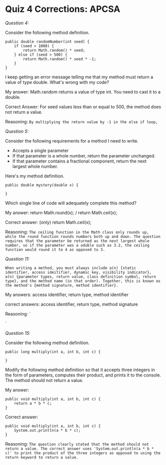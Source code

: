 # Quiz 4 Corrections: APCSA

*Question 4:*

Consider the following method definition.

```
public double randomNumber(int seed) {
    if (seed > 1000) {
        return Math.random() * seed;
    } else if (seed > 500) { 
        return Math.random() * seed * -1;
    }
}
```
I keep getting an error message telling me that my method must return a value of type double. What's wrong with my code?

My answer:  Math.random returns a value of type int. You need to cast it to a double. 

Correct Answer: For seed values less than or equal to 500, the method does not return a value.


Reasoning: 
`
By multiplying the return value by -1 in the else if loop, 
`


*Question 5:*

Consider the following requirements for a method I need to write.

- Accepts a single parameter
- If that parameter is a whole number, return the parameter unchanged.
- If that parameter contains a fractional component, return the next largest whole number.

Here's my method definition.
```
public double mystery(double x) {

}
```
Which single line of code will adequately complete this method?

My answer: return Math.round(x); / return Math.ceil(x);

Correct answer: (only) return Math.ceil(x);

Reasoning: 
`
The ceiling function in the Math class only rounds up, while the round function rounds numbers both up and down. The question requires that the parameter be returned as the next largest whole number, so if the parameter was a oduble such as 3.2, the ceiling function would round it to 4 as opposed to 3.
`


*Question 11:* 

``
When writing a method, you must always include a(n) {static identifier, access ideitifier, dynamic key, visibility indicator}, a(n) {parameter types, return value, class definition symbol, return type}, and the method name (in that order). Together, this is known as the method's {method signature, method identifier}.
``

My answers: access identifier, return type, method identifier

correct answers: access identifier, return type, method signature

Reasoning: 
`

`

*Question 15:*

Consider the following method definition.

```
public long multiply(int a, int b, int c) {

}
```

Modify the following method definition so that it accepts three integers in the form of parameters, computes their product, and prints it to the console. The method should not return a value.

My answer: 
```
public void multiply(int a, int b, int c) {
    return a * b * c;
}
```

Correct answer: 
```
public void multiply(int a, int b, int c) {
    System.out.println(a * b * c);
}
```

Reasoning:
`
The question clearly stated that the method should not return a value. The correct answer uses 'System.out.println(a * b * c)' to print the product of the three integers as opposed to using the return keyword to return a value.
`
